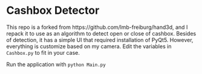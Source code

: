 # Cashbox Detector

<p> This repo is a forked from https://github.com/lmb-freiburg/hand3d, and I repack it to use as an algorithm to detect open or close of cashbox. Besides of detection, it has a simple UI that required installation of PyQt5. However, everything is customize based on my camera. Edit the variables in <code>Cashbox.py</code> to fit in your case.</p>

<p> Run the application with <code>python Main.py</code> </p>
